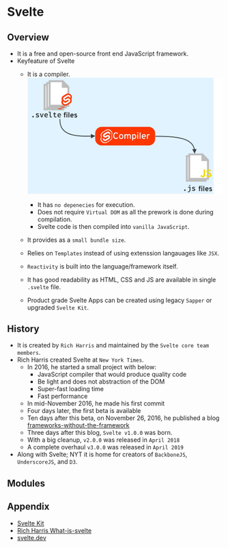 # Svelte

## Overview
- It is a free and open-source front end JavaScript framework.
- Keyfeature of Svelte
  - It is a compiler.
    ![](./01-Images/01-Compiler.png) 
    - It has `no depenecies` for execution.
    - Does not require `Virtual DOM` as all the prework is done during compilation.
    - Svelte code is then compiled into `vanilla JavaScript`.
  - It provides as a `small bundle size`.
  - Relies on `Templates` instead of using extenssion langauages like `JSX`.
  - `Reactivity` is built into the language/framework itself.
  - It has good readability as HTML, CSS and JS are available in single `.svelte` file.
    
  - Product grade Svelte Apps can be created using legacy `Sapper` or upgraded `Svelte Kit`.

## History
- It is created by `Rich Harris` and maintained by the `Svelte core team members`.
- Rich Harris created Svelte at `New York Times`. 
  - In 2016, he started a small project with below:
    - JavaScript compiler that would produce quality code
    - Be light and does not abstraction of the DOM
    - Super-fast loading time 
    - Fast performance
  - In mid-November 2016, he made his first commit
  - Four days later, the first beta is available
  - Ten days after this beta, on November 26, 2016, he published a blog [frameworks-without-the-framework](https://svelte.dev/blog/frameworks-without-the-framework)
  - Three days after this blog, `Svelte v1.0.0` was born.
  - With a big cleanup, `v2.0.0` was released in `April 2018`
  - A complete overhaul `v3.0.0` was released in `April 2019`
- Along with Svelte; NYT it is home for creators of `BackboneJS`, `UnderscoreJS`, and `D3`.

## Modules


## Appendix
- [Svelte Kit](https://svelte.dev/blog/whats-the-deal-with-sveltekit)
- [Rich Harris What-is-svelte](https://gist.github.com/Rich-Harris/0f910048478c2a6505d1c32185b61934)
- [svelte.dev](https://svelte.dev/tutorial/basics)